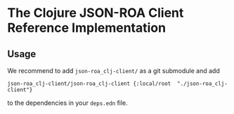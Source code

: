 # The Clojure JSON-ROA Client Reference Implementation


## Usage

We recommend to add `json-roa_clj-client/` as a git submodule and add

```
json-roa_clj-client/json-roa_clj-client {:local/root  "./json-roa_clj-client"}
```

to the dependencies in your `deps.edn` file.



